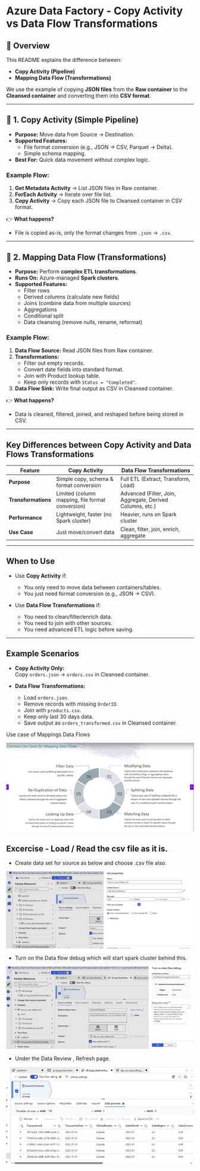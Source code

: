 
# Azure Data Factory - Copy Activity vs Data Flow Transformations

## 📌 Overview
This README explains the difference between:
- **Copy Activity (Pipeline)**  
- **Mapping Data Flow (Transformations)**  

We use the example of copying **JSON files** from the **Raw container** to the **Cleansed container** and converting them into **CSV format**.

---

## 🚀 1. Copy Activity (Simple Pipeline)

- **Purpose:** Move data from Source → Destination.  
- **Supported Features:**
  - File format conversion (e.g., JSON → CSV, Parquet → Delta).
  - Simple schema mapping.
- **Best For:** Quick data movement without complex logic.

### Example Flow:
1. **Get Metadata Activity** → List JSON files in Raw container.  
2. **ForEach Activity** → Iterate over file list.  
3. **Copy Activity** → Copy each JSON file to Cleansed container in CSV format.  

👉 **What happens?**  
- File is copied as-is, only the format changes from `.json` → `.csv`.

---

## 🔧 2. Mapping Data Flow (Transformations)

- **Purpose:** Perform **complex ETL transformations**.  
- **Runs On:** Azure-managed **Spark clusters**.  
- **Supported Features:**
  - Filter rows
  - Derived columns (calculate new fields)
  - Joins (combine data from multiple sources)
  - Aggregations
  - Conditional split
  - Data cleansing (remove nulls, rename, reformat)

### Example Flow:
1. **Data Flow Source:** Read JSON files from Raw container.  
2. **Transformations:**  
   - Filter out empty records.  
   - Convert date fields into standard format.  
   - Join with Product lookup table.  
   - Keep only records with `Status = "Completed"`.  
3. **Data Flow Sink:** Write final output as CSV in Cleansed container.  

👉 **What happens?**  
- Data is cleaned, filtered, joined, and reshaped before being stored in CSV.

---

## Key Differences between Copy Activity and Data Flows Transformations

| Feature | **Copy Activity** | **Data Flow Transformations** |
|---------|------------------|-------------------------------|
| **Purpose** | Simple copy, schema & format conversion | Full ETL (Extract, Transform, Load) |
| **Transformations** | Limited (column mapping, file format conversion) | Advanced (Filter, Join, Aggregate, Derived Columns, etc.) |
| **Performance** | Lightweight, faster (no Spark cluster) | Heavier, runs on Spark cluster |
| **Use Case** | Just move/convert data | Clean, filter, join, enrich, aggregate |

---

## When to Use

- Use **Copy Activity** if:  
  - You only need to move data between containers/tables.  
  - You just need format conversion (e.g., JSON → CSV).  

- Use **Data Flow Transformations** if:  
  - You need to clean/filter/enrich data.  
  - You need to join with other sources.  
  - You need advanced ETL logic before saving.  

---

## Example Scenarios

- **Copy Activity Only:**  
  Copy `orders.json` → `orders.csv` in Cleansed container.

- **Data Flow Transformations:**  
  - Load `orders.json`.  
  - Remove records with missing `OrderID`.  
  - Join with `products.csv`.  
  - Keep only last 30 days data.  
  - Save output as `orders_transformed.csv` in Cleansed container.


Use case of Mappings Data Flows

![alt text](usecase.png)

Excercise - Load / Read the csv file as it is.
---

- Create data set for source as below and choose .csv file also.

![alt text](dataset-source.png)

- Turn on the Data flow debug which will start spark cluster behind this.

![alt text](start-cluster.png)

- Under the Data Review , Refresh page.

![alt text](refresh.png)




